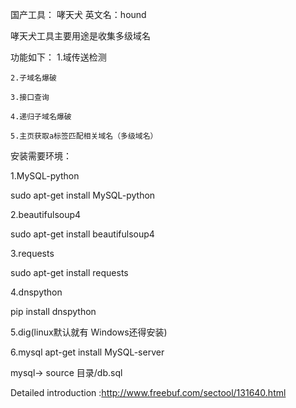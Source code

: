 国产工具： 哮天犬 英文名：hound 

哮天犬工具主要用途是收集多级域名

功能如下：
	1.域传送检测
	
	2.子域名爆破
   
	3.接口查询
   
	4.递归子域名爆破
   
	5.主页获取a标签匹配相关域名（多级域名）
   



安装需要环境：

1.MySQL-python

sudo apt-get install MySQL-python

2.beautifulsoup4

sudo apt-get install beautifulsoup4

3.requests

sudo apt-get install requests

4.dnspython

pip install dnspython

5.dig(linux默认就有 Windows还得安装) 

6.mysql
apt-get install MySQL-server

mysql-> source 目录/db.sql

 Detailed introduction :http://www.freebuf.com/sectool/131640.html

